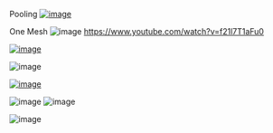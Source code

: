 


Pooling
[![image](https://github.com/EloiStree/2024_07_03_HelloMonsXR/assets/20149493/36ee4e7e-c2bd-477d-9f93-ca3e9efcb4e6)](https://youtu.be/BPbTssjNvzs)



One Mesh
![image](https://github.com/EloiStree/2024_07_03_HelloMonsXR/assets/20149493/1a37c8fc-3164-4465-b755-d7ba57958db2)
https://www.youtube.com/watch?v=f21l7T1aFu0



[![image](https://github.com/EloiStree/2024_07_03_HelloMonsXR/assets/20149493/930ff6f6-ca7a-4e0a-a1bd-db083a4cada5)](https://cdn.discordapp.com/attachments/883045919967305759/886705205142507590/Animation12.gif?ex=6685b013&is=66845e93&hm=6a5c3902780df211c49097be54b7a0383fde3d3ad595c8ee2218599d159494d2&)

![image](https://github.com/EloiStree/2024_07_03_HelloMonsXR/assets/20149493/4dda4d19-41a2-43a0-a46b-1ea73ce563d2)


[![image](https://github.com/EloiStree/2024_07_03_HelloMonsXR/assets/20149493/3e2d3b29-8362-45f9-a29d-a39e4b1016d6)](https://cdn.discordapp.com/attachments/883045919967305759/886781973278883850/Animation19.gif?ex=66854ed2&is=6683fd52&hm=7e9b4647f3f7caeea7e711a8565eb947582e6ac5041a0d849461f6b917515d8b&)


![image](https://github.com/EloiStree/2024_07_03_HelloMonsXR/assets/20149493/6b97602f-387b-4856-8c61-d836fa2f692d)
![image](https://github.com/EloiStree/2024_07_03_HelloMonsXR/assets/20149493/049a01a6-2e5a-4380-8788-f169b1a894e1)




![image](https://github.com/EloiStree/2024_07_03_HelloMonsXR/assets/20149493/3f40bb8e-9de5-4414-9735-bd66c3780b3a)
